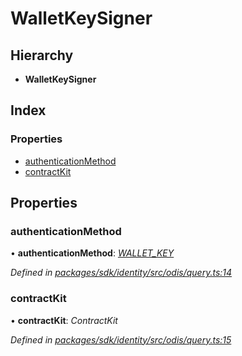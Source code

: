 # WalletKeySigner

## Hierarchy

* **WalletKeySigner**

## Index

### Properties

* [authenticationMethod](_odis_query_.walletkeysigner.md#authenticationmethod)
* [contractKit](_odis_query_.walletkeysigner.md#contractkit)

## Properties

### authenticationMethod

• **authenticationMethod**: [_WALLET\_KEY_](../enums/_odis_query_.authenticationmethod.md#wallet_key)

_Defined in_ [_packages/sdk/identity/src/odis/query.ts:14_](https://github.com/celo-org/celo-monorepo/blob/master/packages/sdk/identity/src/odis/query.ts#L14)

### contractKit

• **contractKit**: _ContractKit_

_Defined in_ [_packages/sdk/identity/src/odis/query.ts:15_](https://github.com/celo-org/celo-monorepo/blob/master/packages/sdk/identity/src/odis/query.ts#L15)

